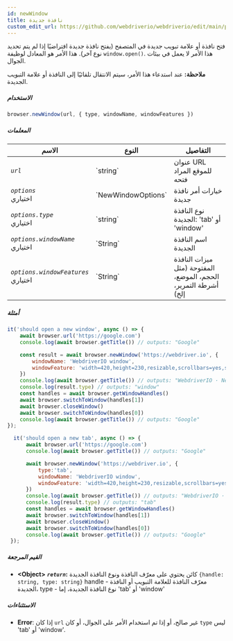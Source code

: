 ```yaml
---
id: newWindow
title: نافذة جديدة
custom_edit_url: https://github.com/webdriverio/webdriverio/edit/main/packages/webdriverio/src/commands/browser/newWindow.ts
---
```


فتح نافذة أو علامة تبويب جديدة في المتصفح (يفتح نافذة جديدة افتراضيًا إذا لم يتم تحديد نوع آخر).
هذا الأمر هو المعادل لوظيفة `window.open()`. هذا الأمر لا يعمل في بيئات الجوال.

__ملاحظة:__ عند استدعاء هذا الأمر، سيتم الانتقال تلقائيًا إلى النافذة أو علامة التبويب الجديدة.

##### الاستخدام

```js
browser.newWindow(url, { type, windowName, windowFeatures })
```

##### المعلمات

<table>
  <thead>
    <tr>
      <th>الاسم</th><th>النوع</th><th>التفاصيل</th>
    </tr>
  </thead>
  <tbody>
    <tr>
      <td><code><var>url</var></code></td>
      <td>`string`</td>
      <td>عنوان URL للموقع المراد فتحه</td>
    </tr>
    <tr>
      <td><code><var>options</var></code><br /><span className="label labelWarning">اختياري</span></td>
      <td>`NewWindowOptions`</td>
      <td>خيارات أمر نافذة جديدة</td>
    </tr>
    <tr>
      <td><code><var>options.type</var></code><br /><span className="label labelWarning">اختياري</span></td>
      <td>`string`</td>
      <td>نوع النافذة الجديدة: 'tab' أو 'window'</td>
    </tr>
    <tr>
      <td><code><var>options.windowName</var></code><br /><span className="label labelWarning">اختياري</span></td>
      <td>`String`</td>
      <td>اسم النافذة الجديدة</td>
    </tr>
    <tr>
      <td><code><var>options.windowFeatures</var></code><br /><span className="label labelWarning">اختياري</span></td>
      <td>`String`</td>
      <td>ميزات النافذة المفتوحة (مثل الحجم، الموضع، أشرطة التمرير، إلخ)</td>
    </tr>
  </tbody>
</table>

##### أمثلة

```js title="newWindowSync.js"
it('should open a new window', async () => {
    await browser.url('https://google.com')
    console.log(await browser.getTitle()) // outputs: "Google"

    const result = await browser.newWindow('https://webdriver.io', {
        windowName: 'WebdriverIO window',
        windowFeature: 'width=420,height=230,resizable,scrollbars=yes,status=1',
    })
    console.log(await browser.getTitle()) // outputs: "WebdriverIO · Next-gen browser and mobile automation test framework for Node.js"
    console.log(result.type) // outputs: "window"
    const handles = await browser.getWindowHandles()
    await browser.switchToWindow(handles[1])
    await browser.closeWindow()
    await browser.switchToWindow(handles[0])
    console.log(await browser.getTitle()) // outputs: "Google"
});

```

```js title="newTabSync.js"
  it('should open a new tab', async () => {
      await browser.url('https://google.com')
      console.log(await browser.getTitle()) // outputs: "Google"

      await browser.newWindow('https://webdriver.io', {
          type:'tab',
          windowName: 'WebdriverIO window',
          windowFeature: 'width=420,height=230,resizable,scrollbars=yes,status=1',
      })
      console.log(await browser.getTitle()) // outputs: "WebdriverIO · Next-gen browser and mobile automation test framework for Node.js"
      console.log(result.type) // outputs: "tab"
      const handles = await browser.getWindowHandles()
      await browser.switchToWindow(handles[1])
      await browser.closeWindow()
      await browser.switchToWindow(handles[0])
      console.log(await browser.getTitle()) // outputs: "Google"
 });
```

##### القيم المرجعة

- **&lt;Object&gt;**
            **<code><var>return</var></code>:**           كائن يحتوي على معرّف النافذة ونوع النافذة الجديدة `{handle: string, type: string}` handle - معرّف النافذة للعلامة التبويب أو النافذة الجديدة، type - نوع النافذة الجديدة، إما 'tab' أو 'window'
            
##### الاستثناءات

- **Error**: إذا كان `url` غير صالح، أو إذا تم استخدام الأمر على الجوال، أو كان `type` ليس 'tab' أو 'window'.
```